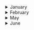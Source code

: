 <details><summary>January</summary>

##### 31-01-2025
* [OpenAI accuses China of stealing its content, the same accusation that authors have made against OpenAI](https://www.latimes.com/business/story/2025-01-30/column-openai-accuses-china-of-stealing-its-content-the-same-accusation-that-authors-have-made-against-openai) #ai #openai #insight #karma #analysis
  
</p>
</details>
<details><summary>February</summary>

##### 5-02-2025
* [You liked Facebook page without knowing](https://www.youtube.com/watch?v=yQyMVAnlUFo&ab_channel=LunDev) #Facebook #trick #javascript #analysis

#### 11-02-2025
* [For the Sick and Dying, Live Music to Ease the Pain](https://www.nytimes.com/2025/02/11/arts/music/music-care-hospitals-hospices-performances.html) #health #music #insight #death
  
#### 11-02-2025
* [‘Built to burn.’ L.A. let hillside homes multiply without learning from past mistakes](https://www.latimes.com/california/story/2025-02-09/built-to-burn-a-history-of-development-of-los-angeles-hillsides) #ecology #paradox #insight #death #failure #capitalism #latimes

#### 25-02-2025
* [A Chain Reaction](https://overreacted.io/a-chain-reaction/) #paradox #insight #programming #failure
 
</p>
</details>
<details><summary>May</summary>

##### 28-05-2025
* [He studies dogs’ faces. She studies their brains](https://news.harvard.edu/gazette/story/2025/05/he-studies-dogs-faces-she-studies-their-brains/) #science #brains #insight #animal #analysis
</p>
</details>
</details>
<details><summary>June</summary>

##### 3-06-2025
* [The AI Scientist: Towards Fully Automated Open-Ended Scientific Discovery](https://arxiv.org/abs/2408.06292) #science #artificial_intelligence #insight #analysis

##### 12-06-2025
* [The Illusion of Thinking: Understanding the Strengths and Limitations of Reasoning Models via the Lens of Problem Complexity](https://ml-site.cdn-apple.com/papers/the-illusion-of-thinking.pdf) #insight #apple #machine_learning #science
* [When critics advance AI: How Apple's research reminds us why scrutiny matters](https://dev.to/goern/when-critics-advance-ai-how-apples-research-reminds-us-why-scrutiny-matters-48mk] #insight #apple #machine_learning #science
</p>
</details>
